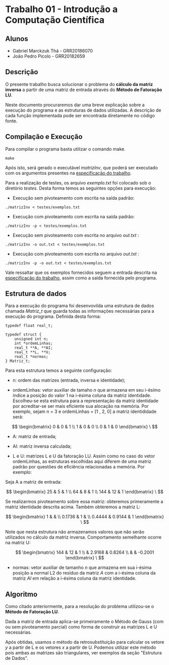 # Trabalho 01 - Introdução a Computação Científica

## Alunos

- Gabriel Marckzuk Thá - GRR20186070 
- João Pedro Picolo    - GRR20182659

## Descrição

O presente trabalho busca solucionar o problema do **cálculo da matriz inversa** a partir de uma matriz de entrada através do **Método de Fatoração LU**.

Neste documento procuraremos dar uma breve explicação sobre a execução do programa e as estruturas de dados utilizadas. A descrição de cada função implementada pode ser encontrada diretamente no código fonte.


## Compilação e Execução

Para compilar o programa basta utilizar o comando make.

```bash=
make
```

Após isto, será gerado o executável *matrizInv*, que poderá ser executado com os argumentos presentes na [especificação do trabalho](https://moodle.c3sl.ufpr.br/mod/assign/view.php?id=28417).

Para a realização de testes, os arquivo *exemplo.txt* foi colocado sob o diretório *testes*. Desta forma temos as seguintes opções para execução:

- Execução sem pivoteamento com escrita na saída padrão:

```bash=
./matrizInv < testes/exemplos.txt
```

- Execução com pivoteamento com escrita na saída padrão:

```bash=
./matrizInv -p < testes/exemplos.txt
```

- Execução sem pivoteamento com escrita no arquivo *out.txt* :

```bash=
./matrizInv -o out.txt < testes/exemplos.txt
```

- Execução com pivoteamento com escrita no arquivo *out.txt* :

```bash=
./matrizInv -p -o out.txt < testes/exemplos.txt
```

Vale ressaltar que os exemplos fornecidos seguem a entrada descrita na [especificação do trabalho](https://moodle.c3sl.ufpr.br/mod/assign/view.php?id=28417), assim como a saída fornecida pelo programa.


## Estrutura de dados

Para a execução do programa foi desenvovilda uma estrutura de dados chamada *Matriz_t* que guarda todas as informações necessárias para a execução do programa. Definida desta forma:

```c=
typedef float real_t;

typedef struct {
    unsigned int n;
    int *ordemLinhas;
    real_t **A, **AI;
    real_t **L, **U;
    real_t *normas;
} Matriz_t;
```

Para esta estrutura temos a seguinte configuração:

- n: ordem das matrizes (entrada, inversa e identidade);

- ordemLinhas: vetor auxiliar de tamaho *n* que armazena em seu i-ésimo índice a posição do valor 1 na i-ésima coluna da matriz identidade. Escolheu-se esta estrutura para a representação da matriz identidade por acreditar-se ser mais eficiente sua alocação na memória. Por exemplo, sejam n = 3 e ordemLinhas = [1 , 2, 0] a matriz identididade será:

$$
 \begin{bmatrix}
   0 & 0 & 1 \\
   1 & 0 & 0 \\
   0 & 1 & 0
  \end{bmatrix} \
$$

- A: matriz de entrada;

- AI: matriz inversa calculada;

- L e U: matrizes L e U da fatoração LU. Assim como no caso do vetor ordemLinhas, as estruturas escolhidas aqui diferem de uma matriz padrão por questões de eficiência relacionadas a memória. Por exemplo:

Seja A a matriz de entrada:

$$
 \begin{bmatrix}
   25 & 5 & 1 \\
   64 & 8 & 1 \\
   144 & 12 & 1
  \end{bmatrix} \
$$

Se realizarmos pivoteamento sobre essa matriz: obteremos primeramente a matriz identidade descrita acima. Também obteremos a matriz L:

$$
 \begin{bmatrix}
   1 &  &  \\
   0.1736 & 1 &  \\
   0.4444 & 0.9144 & 1
  \end{bmatrix} \
$$

Note que nesta estrutura não armazenamos valores que não serão utilizados no cálculo da matriz inversa. Comportamento semelhante ocorre na matriz U:

$$
 \begin{bmatrix}
   144 & 12 & 1 \\
    & 2.9168 & 0.8264 \\
    &  & -0.2001
  \end{bmatrix} \
$$

- normas: vetor auxiliar de tamanho *n* que armazena em sua i-ésima posição a normal L2 do resíduo da matriz *A* com a i-ésima coluna da matriz *AI* em relação a i-ésima coluna da matriz identidade.


## Algoritmo

Como citado anteriormente, para a resolução do problema utilizou-se o **Método de Fatoração LU**.

Dada a matriz de entrada aplica-se primeiramente o Método de Gauss (com ou sem pivoteamento parcial) como forma de construir as matrizes L e U necessárias.

Após obtidas, usamos o método da retrosubstituição para calcular os vetore *y* a partir de L e os vetores *x* a partir de U. Podemos utilizar este método pois ambas as matrizes são triangulares, ver exemplos da seção "Estrutura de Dados".
